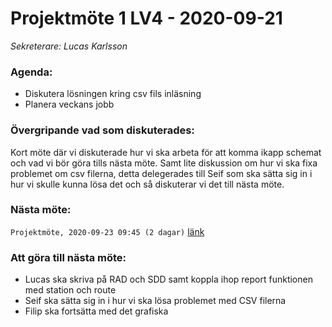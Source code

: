 # Projektmöte 1 LV4 - 2020-09-21
*Sekreterare: Lucas Karlsson*

### Agenda:
- Diskutera lösningen kring csv fils inläsning
- Planera veckans jobb

### Övergripande vad som diskuterades:
Kort möte där vi diskuterade hur vi ska arbeta för att komma ikapp schemat och vad vi bör göra tills nästa möte. Samt lite diskussion om hur vi ska fixa problemet om csv
filerna, detta delegerades till Seif som ska sätta sig in i hur vi skulle kunna lösa det och så diskuterar vi det till nästa möte. 

### Nästa möte:
```Projektmöte, 2020-09-23 09:45 (2 dagar)``` [länk](https://github.com/DKWA0000/OOPP-HT20/blob/master/Dokumentation/Notes%20From%20Project%20Meetings/2020-09-23%20-%20Projektmöte%202%20LV4.md)

### Att göra till nästa möte:
- Lucas ska skriva på RAD och SDD samt koppla ihop report funktionen med station och route
- Seif ska sätta sig in i hur vi ska lösa problemet med CSV filerna
- Filip ska fortsätta med det grafiska
